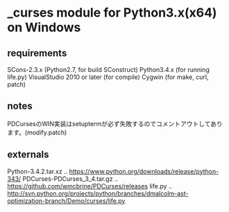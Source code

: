 ﻿# _curses module for Python3.x(x64) on Windows

## requirements
SCons-2.3.x (Python2.7, for build SConstruct)
Python3.4.x (for running life.py)
VisualStudio 2010 or later (for compile)
Cygwin (for make, curl, patch)

## notes
PDCursesのWIN実装はsetuptermが必ず失敗するのでコメントアウトしてあります。(modify.patch)

## externals
Python-3.4.2.tar.xz .. https://www.python.org/downloads/release/python-343/
PDCurses-PDCurses_3_4.tar.gz .. https://github.com/wmcbrine/PDCurses/releases
life.py .. http://svn.python.org/projects/python/branches/dmalcolm-ast-optimization-branch/Demo/curses/life.py
